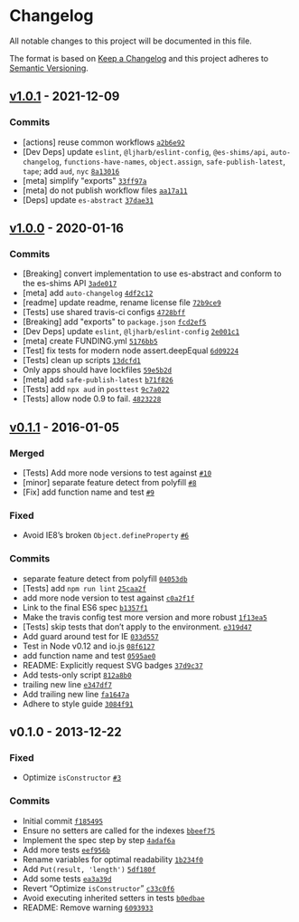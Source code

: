 # Changelog

All notable changes to this project will be documented in this file.

The format is based on [Keep a Changelog](https://keepachangelog.com/en/1.0.0/)
and this project adheres to [Semantic Versioning](https://semver.org/spec/v2.0.0.html).

## [v1.0.1](https://github.com/mathiasbynens/Array.of/compare/v1.0.0...v1.0.1) - 2021-12-09

### Commits

- [actions] reuse common workflows [`a2b6e92`](https://github.com/mathiasbynens/Array.of/commit/a2b6e928ebf3792b99ced1002f3719fb8e812464)
- [Dev Deps] update `eslint`, `@ljharb/eslint-config`, `@es-shims/api`, `auto-changelog`, `functions-have-names`, `object.assign`, `safe-publish-latest`, `tape`; add `aud`, `nyc` [`8a13016`](https://github.com/mathiasbynens/Array.of/commit/8a1301652568f47500e66923d2641d7c1de19892)
- [meta] simplify "exports" [`33ff97a`](https://github.com/mathiasbynens/Array.of/commit/33ff97ade7615958938555ea9f2aaa209e4dc785)
- [meta] do not publish workflow files [`aa17a11`](https://github.com/mathiasbynens/Array.of/commit/aa17a111282400d74f2532c8afa2d68751708675)
- [Deps] update `es-abstract` [`37dae31`](https://github.com/mathiasbynens/Array.of/commit/37dae312bf12af79de228c621411529de42037ac)

## [v1.0.0](https://github.com/mathiasbynens/Array.of/compare/v0.1.1...v1.0.0) - 2020-01-16

### Commits

- [Breaking] convert implementation to use es-abstract and conform to the es-shims API [`3ade017`](https://github.com/mathiasbynens/Array.of/commit/3ade017f2b5bf1576b4db911aa4cc765f87131d9)
- [meta] add `auto-changelog` [`4df2c12`](https://github.com/mathiasbynens/Array.of/commit/4df2c12ac64a0dbac94e18e14c8c6a82cc2cedb6)
- [readme] update readme, rename license file [`72b9ce9`](https://github.com/mathiasbynens/Array.of/commit/72b9ce92cc2e7491d4755be9e3e471181dba4e5d)
- [Tests] use shared travis-ci configs [`4728bff`](https://github.com/mathiasbynens/Array.of/commit/4728bffb7791e8c70049c60364445b0b85dd2e3d)
- [Breaking] add "exports" to `package.json` [`fcd2ef5`](https://github.com/mathiasbynens/Array.of/commit/fcd2ef59a1c6afe24b8ebd5e134365544ba67162)
- [Dev Deps] update `eslint`, `@ljharb/eslint-config` [`2e001c1`](https://github.com/mathiasbynens/Array.of/commit/2e001c1090697ef24e55d1f3f3f1ff2837d5e0c1)
- [meta] create FUNDING.yml [`5176bb5`](https://github.com/mathiasbynens/Array.of/commit/5176bb511c5e938916e75cee5ea592d545122f5f)
- [Test] fix tests for modern node assert.deepEqual [`6d09224`](https://github.com/mathiasbynens/Array.of/commit/6d09224c35e8febdc4806d6b099208dffcea5bcf)
- [Tests] clean up scripts [`13dcfd1`](https://github.com/mathiasbynens/Array.of/commit/13dcfd1846d27f7f327f184937baf37cafd700e7)
- Only apps should have lockfiles [`59e5b2d`](https://github.com/mathiasbynens/Array.of/commit/59e5b2d7c72fabbcfe3c061bf6d879eaf210aa3e)
- [meta] add `safe-publish-latest` [`b71f826`](https://github.com/mathiasbynens/Array.of/commit/b71f826b33069f9c9e8f810bdc24c140a4db1c97)
- [Tests] add `npx aud` in `posttest` [`9c7a022`](https://github.com/mathiasbynens/Array.of/commit/9c7a0226235adc41ccce89536a0152019c80b14b)
- [Tests] allow node 0.9 to fail. [`4823228`](https://github.com/mathiasbynens/Array.of/commit/48232281615c7728efc655a9ab59d19b39de3fda)

## [v0.1.1](https://github.com/mathiasbynens/Array.of/compare/v0.1.0...v0.1.1) - 2016-01-05

### Merged

- [Tests] Add more node versions to test against [`#10`](https://github.com/mathiasbynens/Array.of/pull/10)
- [minor] separate feature detect from polyfill [`#8`](https://github.com/mathiasbynens/Array.of/pull/8)
- [Fix] add function name and test [`#9`](https://github.com/mathiasbynens/Array.of/pull/9)

### Fixed

- Avoid IE8’s broken `Object.defineProperty` [`#6`](https://github.com/mathiasbynens/Array.of/issues/6)

### Commits

- separate feature detect from polyfill [`04053db`](https://github.com/mathiasbynens/Array.of/commit/04053db95bc973c13d90be5d337e8b286c328e5a)
- [Tests] add `npm run lint` [`25caa2f`](https://github.com/mathiasbynens/Array.of/commit/25caa2f4a14097798b2baa03c39b1f6c38a20611)
- add more node version to test against [`c0a2f1f`](https://github.com/mathiasbynens/Array.of/commit/c0a2f1fc70879bb7d0a3acd79c645aad341565bc)
- Link to the final ES6 spec [`b1357f1`](https://github.com/mathiasbynens/Array.of/commit/b1357f139ffc0572f34b7ee5e679cbbc57d8df1f)
- Make the travis config test more version and more robust [`1f13ea5`](https://github.com/mathiasbynens/Array.of/commit/1f13ea56e4f313940bf912974e96178aab81c921)
- [Tests] skip tests that don’t apply to the environment. [`e319d47`](https://github.com/mathiasbynens/Array.of/commit/e319d475abc886e576960f2d412a00e1fcb9c3b5)
- Add guard around test for IE [`033d557`](https://github.com/mathiasbynens/Array.of/commit/033d55730cf1455b0f45c9f755e136021434658f)
- Test in Node v0.12 and io.js [`08f6127`](https://github.com/mathiasbynens/Array.of/commit/08f612700adbf832a212be81cb535fe1bc69cdc8)
- add function name and test [`0595ae0`](https://github.com/mathiasbynens/Array.of/commit/0595ae04cd90cddb32a710bc2c31f6927d743f18)
- README: Explicitly request SVG badges [`37d9c37`](https://github.com/mathiasbynens/Array.of/commit/37d9c378c8bf62bf41b311d95341b57013477124)
- Add tests-only script [`812a8b0`](https://github.com/mathiasbynens/Array.of/commit/812a8b0cbbfb61e36191dd1252ea1824870474d2)
- trailing new line [`e347df7`](https://github.com/mathiasbynens/Array.of/commit/e347df7ab6ba7813e9b1dde290395bfaba5c555f)
- Add trailing new line [`fa1647a`](https://github.com/mathiasbynens/Array.of/commit/fa1647a715837eb381387837354db7ab8bfb1c45)
- Adhere to style guide [`3084f91`](https://github.com/mathiasbynens/Array.of/commit/3084f9156e896625e8f0d1960d22a52c59d69d33)

## v0.1.0 - 2013-12-22

### Fixed

- Optimize `isConstructor` [`#3`](https://github.com/mathiasbynens/Array.of/issues/3)

### Commits

- Initial commit [`f185495`](https://github.com/mathiasbynens/Array.of/commit/f185495cb3c2216ff4ae74bd11ad89e74032df21)
- Ensure no setters are called for the indexes [`bbeef75`](https://github.com/mathiasbynens/Array.of/commit/bbeef75fc657615876ee39ada80f2af3b64d0adb)
- Implement the spec step by step [`4adaf6a`](https://github.com/mathiasbynens/Array.of/commit/4adaf6a8de240e7107412015b73abe436c013cea)
- Add more tests [`eef956b`](https://github.com/mathiasbynens/Array.of/commit/eef956bb7cc1ef662222e5c740e8bc9c80655706)
- Rename variables for optimal readability [`1b234f0`](https://github.com/mathiasbynens/Array.of/commit/1b234f0a860aaaf046412ae865b51458a2f90505)
- Add `Put(result, 'length')` [`5df180f`](https://github.com/mathiasbynens/Array.of/commit/5df180f352c04e52bebfc5f82fd54b0864ff17ea)
- Add some tests [`ea3a39d`](https://github.com/mathiasbynens/Array.of/commit/ea3a39dcf3352dca299dff7f53d6aa33489be03c)
- Revert “Optimize `isConstructor`” [`c33c0f6`](https://github.com/mathiasbynens/Array.of/commit/c33c0f6cee0df5c25e2d10f2d54a0acd78d99f9a)
- Avoid executing inherited setters in tests [`b0edbae`](https://github.com/mathiasbynens/Array.of/commit/b0edbae874a8b44e88ba10940b89160abc7bd8da)
- README: Remove warning [`6093933`](https://github.com/mathiasbynens/Array.of/commit/60939339fa290d6c05928a89d589c2c9dc0e9eed)
